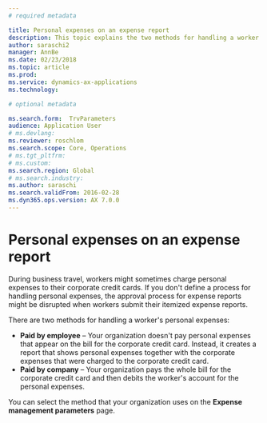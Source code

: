 ```yaml
---
# required metadata

title: Personal expenses on an expense report
description: This topic explains the two methods for handling a worker's personal expenses in Microsoft Dynamics 365 Finance.
author: saraschi2
manager: AnnBe
ms.date: 02/23/2018
ms.topic: article
ms.prod: 
ms.service: dynamics-ax-applications
ms.technology: 

# optional metadata

ms.search.form:  TrvParameters
audience: Application User
# ms.devlang: 
ms.reviewer: roschlom
ms.search.scope: Core, Operations
# ms.tgt_pltfrm: 
# ms.custom: 
ms.search.region: Global
# ms.search.industry: 
ms.author: saraschi
ms.search.validFrom: 2016-02-28
ms.dyn365.ops.version: AX 7.0.0
---
```


# Personal expenses on an expense report

During business travel, workers might sometimes charge personal expenses to their corporate credit cards. If you don't define a process for handling personal expenses, the approval process for expense reports might be disrupted when workers submit their itemized expense reports. 

There are two methods for handling a worker's personal expenses:

- **Paid by employee** – Your organization doesn't pay personal expenses that appear on the bill for the corporate credit card. Instead, it creates a 
report that shows personal expenses together with the corporate expenses that were charged to the corporate credit card.
- **Paid by company** – Your organization pays the whole bill for the corporate credit card and then debits the worker's account for the personal expenses.

You can select the method that your organization uses on the **Expense management parameters** page.
